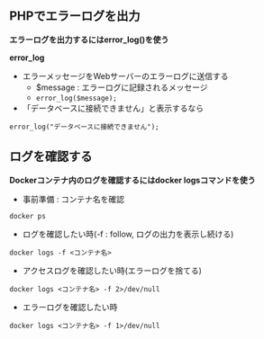 ## PHPでエラーログを出力

**エラーログを出力するにはerror_log()を使う**  
  
**error_log**  
- エラーメッセージをWebサーバーのエラーログに送信する
  - $message : エラーログに記録されるメッセージ
  - `error_log($message);`
- 「データベースに接続できません」と表示するなら
```
error_log("データベースに接続できません");
```

## ログを確認する
**Dockerコンテナ内のログを確認するにはdocker logsコマンドを使う**

- 事前準備 : コンテナ名を確認
```
docker ps
```
- ログを確認したい時(-f : follow, ログの出力を表示し続ける)
```
docker logs -f <コンテナ名>
```
- アクセスログを確認したい時(エラーログを捨てる)
```
docker logs <コンテナ名> -f 2>/dev/null
```
- エラーログを確認したい時
```
docker logs <コンテナ名> -f 1>/dev/null
```


